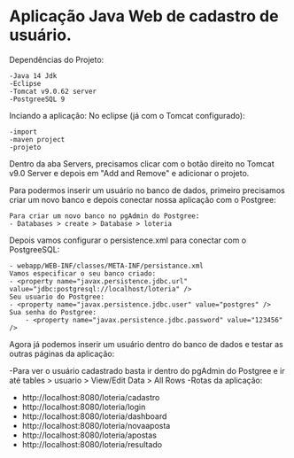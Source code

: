 # Aplicação Java Web de cadastro de usuário.

Dependências do Projeto:

 	-Java 14 Jdk
	-Eclipse
	-Tomcat v9.0.62 server
	-PostgreeSQL 9

Inciando a aplicação:
No eclipse (já com o Tomcat configurado):

	-import
	-maven project
	-projeto 
  
Dentro da aba Servers, precisamos clicar com o botão direito no Tomcat v9.0 Server e depois em "Add and Remove" e adicionar o projeto.

Para podermos inserir um usuário no banco de dados, primeiro precisamos criar um novo banco e depois conectar nossa aplicação com o Postgree:

	Para criar um novo banco no pgAdmin do Postgree:
	- Databases > create > Database > loteria
  Depois vamos	configurar o persistence.xml para conectar com o PostgreeSQL:
  
  	- webapp/WEB-INF/classes/META-INF/persistance.xml
	Vamos especificar o seu banco criado:
	- <property name="javax.persistence.jdbc.url" value="jdbc:postgresql://localhost/loteria" />
	Seu usuario do Postgree:
	- <property name="javax.persistence.jdbc.user" value="postgres" /> 
	Sua senha do Postgree:
        - <property name="javax.persistence.jdbc.password" value="123456" /> 

Agora já podemos inserir um usuário dentro do banco de dados e testar as outras páginas da aplicação:

-Para ver o usuário cadastrado basta ir dentro do pgAdmin do Postgree e ir até tables > usuario > View/Edit Data > All Rows
-Rotas da aplicação:

- http://localhost:8080/loteria/cadastro
- http://localhost:8080/loteria/login
- http://localhost:8080/loteria/dashboard
- http://localhost:8080/loteria/novaaposta
- http://localhost:8080/loteria/apostas
- http://localhost:8080/loteria/resultado

